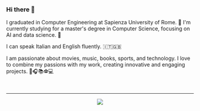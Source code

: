 ### Hi there 👋


I graduated in Computer Engineering at Sapienza University of Rome. 🧠
I'm currently studying for a master's degree in Computer Science, focusing on AI and data science. 🌱

I can speak Italian and English fluently. 🇮🇹🇬🇧

I am passionate about movies, music, books, sports, and technology. I love to combine my passions with my work, creating innovative and engaging projects. 🎥🎧📚⚽💻


<br>

---

<p align='center'>
  
  <a href='https://www.linkedin.com/in/federico-gerardi-81407a1a1/'>
    <img src='https://img.shields.io/badge/-Linkedin-0e76a8?logo=linkedin&logoColor=white'/>
  </a>
</p>
